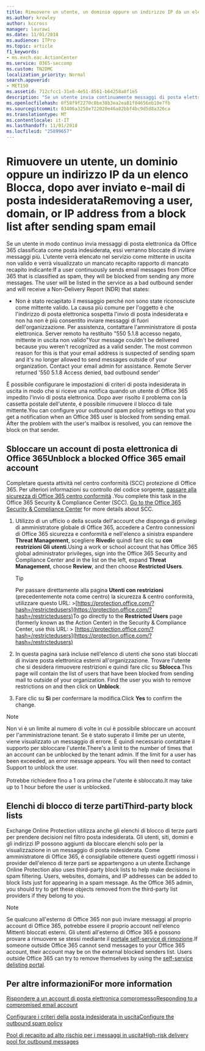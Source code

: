 ```yaml
---
title: Rimuovere un utente, un dominio oppure un indirizzo IP da un elenco Blocca, dopo aver inviato e-mail di posta indesiderata
ms.author: krowley
author: kccross
manager: laurawi
ms.date: 11/01/2018
ms.audience: ITPro
ms.topic: article
f1_keywords:
- ms.exch.eac.ActionCenter
ms.service: O365-seccomp
ms.custom: TN2DMC
localization_priority: Normal
search.appverid:
- MET150
ms.assetid: 712cfcc1-31e8-4e51-8561-b64258a8f1e5
description: "Se un utente invia continuamente messaggi di posta elettronica da Office 365 che vengono classificati come posta indesiderata, l'invio di messaggi da tale utente verrà bloccato. "
ms.openlocfilehash: 0f58f9f2270c8be38b3ea2ea81f04656eb10e7fb
ms.sourcegitcommit: 83406a3258e722020e46a82bbf4bc9d5d8a326ca
ms.translationtype: MT
ms.contentlocale: it-IT
ms.lasthandoff: 11/01/2018
ms.locfileid: "25899657"
---
```

# <a name="removing-a-user-domain-or-ip-address-from-a-block-list-after-sending-spam-email"></a><span data-ttu-id="5b515-103">Rimuovere un utente, un dominio oppure un indirizzo IP da un elenco Blocca, dopo aver inviato e-mail di posta indesiderata</span><span class="sxs-lookup"><span data-stu-id="5b515-103">Removing a user, domain, or IP address from a block list after sending spam email</span></span>

<span data-ttu-id="5b515-p101">Se un utente in modo continuo invia messaggi di posta elettronica da Office 365 classificata come posta indesiderata, essi verranno bloccate di inviare messaggi più. L'utente verrà elencato nel servizio come mittente in uscita non valido e verrà visualizzato un mancato recapito rapporto di mancato recapito indicante:</span><span class="sxs-lookup"><span data-stu-id="5b515-p101">If a user continuously sends email messages from Office 365 that is classified as spam, they will be blocked from sending any more messages. The user will be listed in the service as a bad outbound sender and will receive a Non-Delivery Report (NDR) that states:</span></span>

- <span data-ttu-id="5b515-p102">Non è stato recapitato il messaggio perché non sono state riconosciute come mittente valido. La causa più comune per l'oggetto è che l'indirizzo di posta elettronica sospetta l'invio di posta indesiderata e non ha non è più consentito inviare messaggi di fuori dell'organizzazione. Per assistenza, contattare l'amministratore di posta elettronica.  Server remoto ha restituito "550 5.1.8 accesso negato, mittente in uscita non valido"</span><span class="sxs-lookup"><span data-stu-id="5b515-p102">Your message couldn't be delivered because you weren't recognized as a valid sender. The most common reason for this is that your email address is suspected of sending spam and it's no longer allowed to send messages outside of your organization. Contact your email admin for assistance.  Remote Server returned '550 5.1.8 Access denied, bad outbound sender'</span></span>

<span data-ttu-id="5b515-p103">È possibile configurare le impostazioni di criteri di posta indesiderata in uscita in modo che si riceve una notifica quando un utente di Office 365 impedito l'invio di posta elettronica. Dopo aver risolto il problema con la cassetta postale dell'utente, è possibile rimuovere il blocco di tale mittente.</span><span class="sxs-lookup"><span data-stu-id="5b515-p103">You can configure your outbound spam policy settings so that you get a notification when an Office 365 user is blocked from sending email. After the problem with the user's mailbox is resolved, you can remove the block on that sender.</span></span>
  
## <a name="unblock-a-blocked-office-365-email-account"></a><span data-ttu-id="5b515-112">Sbloccare un account di posta elettronica di Office 365</span><span class="sxs-lookup"><span data-stu-id="5b515-112">Unblock a blocked Office 365 email account</span></span>

<span data-ttu-id="5b515-p104">Completare questa attività nel centro conformità (SCC) protezione di Office 365. Per ulteriori informazioni su controllo del codice sorgente, [passare alla sicurezza di Office 365 centro conformità](go-to-the-securitycompliance-center.md) .</span><span class="sxs-lookup"><span data-stu-id="5b515-p104">You complete this task in the Office 365 Security & Compliance Center (SCC). [Go to the Office 365 Security & Compliance Center](go-to-the-securitycompliance-center.md) for more details about SCC.</span></span>

1. <span data-ttu-id="5b515-115">Utilizzo di un ufficio o della scuola dell'account che disponga di privilegi di amministratore globale di Office 365, accedere a Centro connessioni di Office 365 sicurezza e conformità e nell'elenco a sinistra espandere **Threat Management**, scegliere **Rivedi**e quindi fare clic su **con restrizioni Gli utenti**.</span><span class="sxs-lookup"><span data-stu-id="5b515-115">Using a work or school account that has Office 365 global administrator privileges, sign into the Office 365 Security and Compliance Center and in the list on the left, expand **Threat Management**, choose **Review**, and then choose **Restricted Users**.</span></span>
    
    > [!TIP]
    > <span data-ttu-id="5b515-116">Per passare direttamente alla pagina **Utenti con restrizioni** (precedentemente nota come centro) la sicurezza &amp; centro conformità, utilizzare questo URL: >[https://protection.office.com/?hash=/restrictedusers](https://protection.office.com/?hash=/restrictedusers)</span><span class="sxs-lookup"><span data-stu-id="5b515-116">To go directly to the **Restricted Users** page (formerly known as the Action Center) in the Security &amp; Compliance Center, use this URL: > [https://protection.office.com/?hash=/restrictedusers](https://protection.office.com/?hash=/restrictedusers)</span></span>

2. <span data-ttu-id="5b515-p105">In questa pagina sarà incluse nell'elenco di utenti che sono stati bloccati di inviare posta elettronica esterni all'organizzazione.  Trovare l'utente che si desidera rimuovere restrizioni e quindi fare clic su **Sblocca**.</span><span class="sxs-lookup"><span data-stu-id="5b515-p105">This page will contain the list of users that have been blocked from sending mail to outside of your organization.  Find the user you wish to remove restrictions on and then click on **Unblock**.</span></span>

3. <span data-ttu-id="5b515-119">Fare clic su **Sì** per confermare la modifica.</span><span class="sxs-lookup"><span data-stu-id="5b515-119">Click **Yes** to confirm the change.</span></span> 
    
> [!NOTE]
> <span data-ttu-id="5b515-p106">Non vi è un limite al numero di volte in cui è possibile sbloccare un account per l'amministrazione tenant. Se è stato superato il limite per un utente, viene visualizzato un messaggio di errore. È quindi necessario contattare il supporto per sbloccare l'utente.</span><span class="sxs-lookup"><span data-stu-id="5b515-p106">There's a limit to the number of times that an account can be unblocked by the tenant admin. If the limit for a user has been exceeded, an error message appears. You will then need to contact Support to unblock the user.</span></span></br></br> <span data-ttu-id="5b515-122">Potrebbe richiedere fino a 1 ora prima che l'utente è sbloccato.</span><span class="sxs-lookup"><span data-stu-id="5b515-122">It may take up to 1 hour before the user is unblocked.</span></span>
  
## <a name="third-party-block-lists"></a><span data-ttu-id="5b515-123">Elenchi di blocco di terze parti</span><span class="sxs-lookup"><span data-stu-id="5b515-123">Third-party block lists</span></span>

<span data-ttu-id="5b515-p107">Exchange Online Protection utilizza anche gli elenchi di blocco di terze parti per prendere decisioni nel filtro posta indesiderata. Gli utenti, siti, domini e gli indirizzi IP possono aggiunti da bloccare elenchi solo per la visualizzazione in un messaggio di posta indesiderata. Come amministratore di Office 365, è consigliabile ottenere questi oggetti rimossi i provider dell'elenco di terze parti se appartengono a un utente.</span><span class="sxs-lookup"><span data-stu-id="5b515-p107">Exchange Online Protection also uses third-party block lists to help make decisions in spam filtering. Users, websites, domains, and IP addresses can be added to block lists just for appearing in a spam message. As the Office 365 admin, you should try to get these objects removed from the third-party list providers if they belong to you.</span></span>

> [!NOTE]
> <span data-ttu-id="5b515-p108">Se qualcuno all'esterno di Office 365 non può inviare messaggi al proprio account di Office 365, potrebbe essere il proprio account nell'elenco Mittenti bloccati esterni. Gli utenti all'esterno di Office 365 è possono provare a rimuovere se stessi mediante il [portale self-service di rimozione](https://docs.microsoft.com/en-us/office365/SecurityCompliance/use-the-delist-portal-to-remove-yourself-from-the-office-365-blocked-senders-lis).</span><span class="sxs-lookup"><span data-stu-id="5b515-p108">If someone outside Office 365 cannot send messages to your Office 365 account, their account may be on the external blocked senders list. Users outside Office 365 can try to remove themselves by using the [self-service delisting portal](https://docs.microsoft.com/en-us/office365/SecurityCompliance/use-the-delist-portal-to-remove-yourself-from-the-office-365-blocked-senders-lis).</span></span> 

## <a name="for-more-information"></a><span data-ttu-id="5b515-129">Per altre informazioni</span><span class="sxs-lookup"><span data-stu-id="5b515-129">For more information</span></span>

[<span data-ttu-id="5b515-130">Rispondere a un account di posta elettronica compromesso</span><span class="sxs-lookup"><span data-stu-id="5b515-130">Responding to a compromised email account</span></span>](responding-to-a-compromised-email-account.md)

[<span data-ttu-id="5b515-131">Configurare i criteri della posta indesiderata in uscita</span><span class="sxs-lookup"><span data-stu-id="5b515-131">Configure the outbound spam policy</span></span>](configure-the-outbound-spam-policy.md)
  
[<span data-ttu-id="5b515-132">Pool di recapito ad alto rischio per i messaggi in uscita</span><span class="sxs-lookup"><span data-stu-id="5b515-132">High-risk delivery pool for outbound messages</span></span>](high-risk-delivery-pool-for-outbound-messages.md)

  

  

